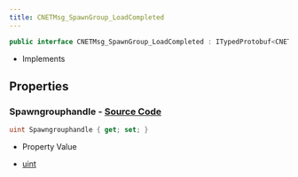 ```yaml
---
title: CNETMsg_SpawnGroup_LoadCompleted
---
```


```csharp
public interface CNETMsg_SpawnGroup_LoadCompleted : ITypedProtobuf<CNETMsg_SpawnGroup_LoadCompleted>, INativeHandle, INetMessage<CNETMsg_SpawnGroup_LoadCompleted>, IDisposable
```

- Implements

## Properties

### **Spawngrouphandle** - [Source Code](https://github.com/swiftly-solution/swiftlys2/blob/main/managed/src/SwiftlyS2.Generated/Protobufs/Interfaces/CNETMsg_SpawnGroup_LoadCompleted.cs#L18)

```csharp
uint Spawngrouphandle { get; set; }
```

- Property Value

- [uint](https://learn.microsoft.com/dotnet/api/system.uint32)


